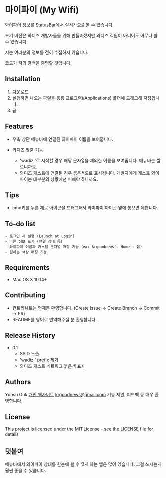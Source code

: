 
# 마이파이 (My Wifi)

와이파이 정보를 StatusBar에서 실시간으로 볼 수 있습니다.

초기 버전은 와디즈 개발자들을 위해 만들어졌지만 와디즈 직원이 아니어도 아무나 쓸 수 있습니다.

저는 여러분의 정보를 전혀 수집하지 않습니다.

코드가 저의 결백을 증명할 것입니다.

## Installation

1. [다운로드](https://github.com/krgoodnews/NetworkChecker/raw/master/myfi0.1.dmg)
2. 실행하면 나오는 파일을 응용 프로그램(/Applications) 폴더에 드래그해 저장합니다.
3. 끝

## Features

- 우측 상단 메뉴바에 연결된 와이파이 이름을 보여줍니다.

- 와디즈 맞춤 기능
  - 'wadiz '로 시작할 경우 해당 문자열을 제외한 이름을 보여줍니다. 메뉴바는 짧으니까요.
  - 와디즈 게스트에 연결된 경우 붉은색으로 표시됩니다. 개발자에게 게스트 와이파이는 대부분의 상황에선 피해야 하니까요.

## Tips

- cmd키를 누른 채로 아이콘을 드래그해서 와이파이 아이콘 옆에 놓으면 예쁩니다.

## To-do list

``` text
- 로그인 시 실행 (Launch at Login)
- 다른 정보 표시 (연결 상태 등)
- 와이파이 이름과 커스텀 문자열 매칭 기능 (ex: krgoodnews's Home → 집)
- 원하는 색상 매칭 기능
```

## Requirements

- Mac OS X 10.14+

## Contributing

- 컨트리뷰트는 언제든 환영합니다. (Create Issue -> Create Branch -> Commit -> PR)
- README를 영어로 번역해주실 분 환영합니다.

## Release History

- 0.1
  - SSID 노출
  - 'wadiz ' prefix 제거
  - 와디즈 게스트 네트워크 붉은색 표시

## Authors

Yunsu Guk [개인 웹사이트](https://yunsu.dev)
krgoodnews@gmail.com
기능 제안, 피드백 등 매우 환영합니다.

## License

This project is licensed under the MIT License - see the [LICENSE](LICENSE.md) file for details


## 덧붙여

메뉴바에서 와이파이 상태를 한눈에 볼 수 있게 하는 앱은 많이 있습니다. 그걸 쓰시는게 훨씬 좋을 수 있습니다.
